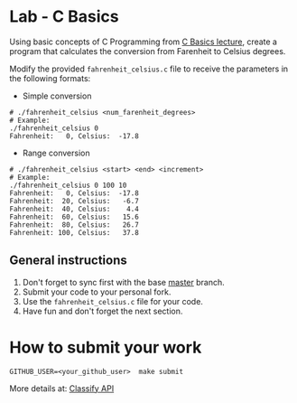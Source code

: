 Lab - C Basics
==============
Using basic concepts of C Programming from [C Basics lecture](http://talks.obedmr.com/hello-c-world/00-basics.slide#1),
create a program that calculates the conversion from Farenheit  to Celsius degrees.

Modify the provided `fahrenheit_celsius.c` file to receive the parameters in the following formats:

- Simple conversion
```
# ./fahrenheit_celsius <num_farenheit_degrees>
# Example:
./fahrenheit_celsius 0
Fahrenheit:   0, Celsius:  -17.8
```

- Range conversion
```
# ./fahrenheit_celsius <start> <end> <increment>
# Example:
./fahrenheit_celsius 0 100 10
Fahrenheit:   0, Celsius:  -17.8
Fahrenheit:  20, Celsius:   -6.7
Fahrenheit:  40, Celsius:    4.4
Fahrenheit:  60, Celsius:   15.6
Fahrenheit:  80, Celsius:   26.7
Fahrenheit: 100, Celsius:   37.8
```


General instructions
--------------------
1. Don't forget to sync first with the base [master](https://github.com/CodersSquad/ap-labs) branch.
2. Submit your code to your personal fork.
3. Use the  `fahrenheit_celsius.c` file for your code.
4. Have fun and don't forget the next section.


How to submit your work
=======================
```
GITHUB_USER=<your_github_user>  make submit
```
More details at: [Classify API](../../classify.md)
